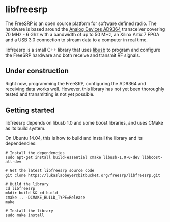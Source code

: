 # libfreesrp

The [FreeSRP](http://electronics.kitchen/freesrp) is an open source platform for software defined radio. The hardware is based around the [Analog Devices AD9364](http://www.analog.com/en/products/rf-microwave/integrated-transceivers-transmitters-receivers/wideband-transceivers-ic/ad9364.html) transceiver covering 70 MHz - 6 Ghz with a bandwidth of up to 50 MHz, an Xilinx Artix 7 FPGA and a USB 3.0 connection to stream data to a computer in real time.

libfreesrp is a small C++ library that uses [libusb](http://www.libusb.org/) to program and configure the FreeSRP hardware and both receive and transmit RF signals.

## Under construction

Right now, programming the FreeSRP, configuring the AD9364 and receiving data works well. However, this library has not yet been thoroughly tested and transmitting is not yet possible.

## Getting started

libfreesrp depends on libusb 1.0 and some boost libraries, and uses CMake as its build system.

On Ubuntu 14.04, this is how to build and install the library and its dependencies:
```
# Install the dependencies
sudo apt-get install build-essential cmake libusb-1.0-0-dev libboost-all-dev

# Get the latest libfreesrp source code
git clone https://lukaslaobeyer@bitbucket.org/freesrp/libfreesrp.git

# Build the library
cd libfreesrp
mkdir build && cd build
cmake .. -DCMAKE_BUILD_TYPE=Release
make

# Install the library
sudo make install
```
